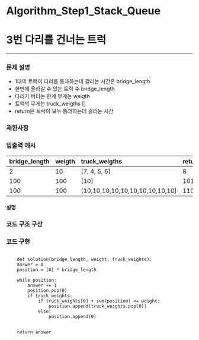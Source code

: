 # Algorithm_Step1_Stack_Queue
# 3번 다리를 건너는 트럭 
***

### 문제 설명 

- 1대의 트럭이 다리를 통과하는데 걸리는 시간은 bridge_length
- 한번에 올라갈 수 있는 트럭 수 bridge_length
- 다리가 버티는 한계 무게는 weigth
- 트럭의 무게는 truck_weigths [] 
- return은 트럭이 모두 통과하는데 걸리는 시간 

### 제한사항


### 입출력 예시 
 | bridge_length| weigth| truck_weigths                   | return|
 | :----------- | :-----| :-------------------------------| :-----|
 | 2            | 10    | [7, 4, 5, 6]                    | 8     |
 | 100          | 100   | [10]                            | 101   |
 | 100          | 100   | [10,10,10,10,10,10,10,10,10,10] | 110   |   

 

#### 설명  


### 코드 구조 구상



### 코드 구현

<pre>
<code>
	def solution(bridge_length, weight, truck_weights):
    answer = 0
    position = [0] * bridge_length
    
    while position:
        answer += 1
        position.pop(0)
        if truck_weights:
            if truck_weights[0] + sum(position) <= weight:
                position.append(truck_weights.pop(0))
            else:
                position.append(0)
        
    
    return answer

</code>
</pre>
